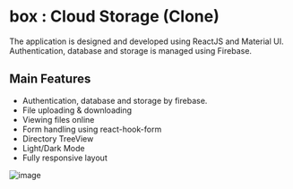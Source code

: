 # box : Cloud Storage (Clone)
The application is designed and developed using ReactJS and Material UI. Authentication, database and storage is managed using Firebase.

## Main Features

- Authentication, database and storage by firebase.
- File uploading & downloading
- Viewing files online
- Form handling using react-hook-form
- Directory TreeView
- Light/Dark Mode
- Fully responsive layout


![image](https://i.ibb.co/6YwS5FT/boxCloud.png)

